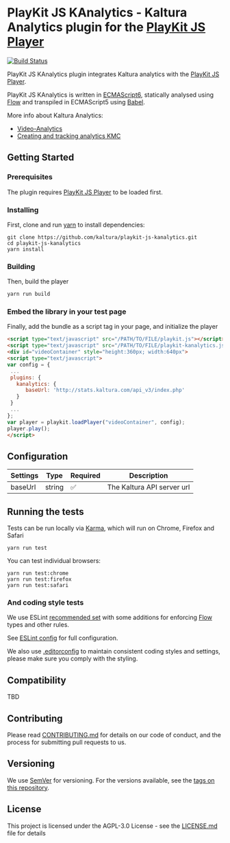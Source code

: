 # PlayKit JS KAnalytics - Kaltura Analytics plugin for the [PlayKit JS Player]

[![Build Status](https://travis-ci.com/kaltura/playkit-js-kanalytics.svg?token=s2ZQw18ukx9Q6ePzDX3F&branch=master)](https://travis-ci.com/kaltura/playkit-js-kanalytics)

PlayKit JS KAnalytics plugin integrates Kaltura analytics with the [PlayKit JS Player].
 
PlayKit JS KAnalytics is written in [ECMAScript6], statically analysed using [Flow] and transpiled in ECMAScript5 using [Babel].

More info about Kaltura Analytics: 
* [Video-Analytics]
* [Creating and tracking analytics KMC]

[Video-Analytics]: https://corp.kaltura.com/Products/Features/Video-Analytics
[Creating and tracking analytics KMC]: https://knowledge.kaltura.com/creating-and-tracking-analytics-kmc-0
[Flow]: https://flow.org/
[ECMAScript6]: https://github.com/ericdouglas/ES6-Learning#articles--tutorials
[Babel]: https://babeljs.io

## Getting Started

### Prerequisites
The plugin requires [PlayKit JS Player] to be loaded first.

[Playkit JS Player]: https://github.com/kaltura/playkit-js

### Installing

First, clone and run [yarn] to install dependencies:

[yarn]: https://yarnpkg.com/lang/en/

```
git clone https://github.com/kaltura/playkit-js-kanalytics.git
cd playkit-js-kanalytics
yarn install
```

### Building

Then, build the player

```javascript
yarn run build
```

### Embed the library in your test page

Finally, add the bundle as a script tag in your page, and initialize the player

```html
<script type="text/javascript" src="/PATH/TO/FILE/playkit.js"></script>
<script type="text/javascript" src="/PATH/TO/FILE/playkit-kanalytics.js"></script>
<div id="videoContainer" style="height:360px; width:640px">
<script type="text/javascript">
var config = {
 ...
 plugins: {
   kanalytics: {
      baseUrl: 'http://stats.kaltura.com/api_v3/index.php'
   }
 }
 ...
};
var player = playkit.loadPlayer("videoContainer", config);
player.play();
</script>
```

## Configuration

| Settings 	| Type   	| Required           	| Description                	|
|----------	|--------	|--------------------	|----------------------------	|
| baseUrl    	| string 	| :white_check_mark: 	| The Kaltura API server url 	|

## Running the tests

Tests can be run locally via [Karma], which will run on Chrome, Firefox and Safari

[Karma]: https://karma-runner.github.io/1.0/index.html
```
yarn run test
```

You can test individual browsers:
```
yarn run test:chrome
yarn run test:firefox
yarn run test:safari
```

### And coding style tests

We use ESLint [recommended set](http://eslint.org/docs/rules/) with some additions for enforcing [Flow] types and other rules.

See [ESLint config](.eslintrc.json) for full configuration.

We also use [.editorconfig](.editorconfig) to maintain consistent coding styles and settings, please make sure you comply with the styling.


## Compatibility

TBD

## Contributing

Please read [CONTRIBUTING.md](https://gist.github.com/PurpleBooth/b24679402957c63ec426) for details on our code of conduct, and the process for submitting pull requests to us.

## Versioning

We use [SemVer](http://semver.org/) for versioning. For the versions available, see the [tags on this repository](https://github.com/kaltura/playkit-js-kanalytics/tags). 

## License

This project is licensed under the AGPL-3.0 License - see the [LICENSE.md](LICENSE.md) file for details
